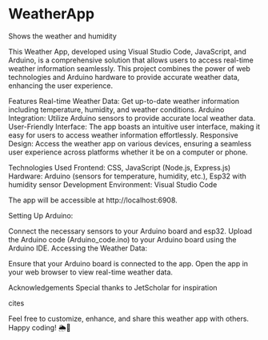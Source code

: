 # WeatherApp
 Shows the weather and humidity

This Weather App, developed using Visual Studio Code, JavaScript, and Arduino, is a comprehensive solution that allows users to access real-time weather information seamlessly. This project combines the power of web technologies and Arduino hardware to provide accurate weather data, enhancing the user experience.

Features
Real-time Weather Data: 
Get up-to-date weather information including temperature, humidity, and weather conditions.
Arduino Integration: 
Utilize Arduino sensors to provide accurate local weather data.
User-Friendly Interface: 
The app boasts an intuitive user interface, making it easy for users to access weather information effortlessly.
Responsive Design: Access the weather app on various devices, ensuring a seamless user experience across platforms whether it be on a computer or phone. 

Technologies Used
Frontend: CSS, JavaScript (Node.js, Express.js)
Hardware: Arduino (sensors for temperature, humidity, etc.), Esp32 with humidity sensor
Development Environment: Visual Studio Code

The app will be accessible at http://localhost:6908.

Setting Up Arduino:

Connect the necessary sensors to your Arduino board and esp32. 
Upload the Arduino code (Arduino_code.ino) to your Arduino board using the Arduino IDE.
Accessing the Weather Data:

Ensure that your Arduino board is connected to the app.
Open the app in your web browser to view real-time weather data.

Acknowledgements
Special thanks to JetScholar for inspiration

cites


Feel free to customize, enhance, and share this weather app with others. Happy coding! 🌦️🚀